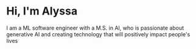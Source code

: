# Hi, I'm Alyssa

I am a ML software engineer with a M.S. in AI, who is passionate about generative AI and creating technology that will positively impact people's lives
